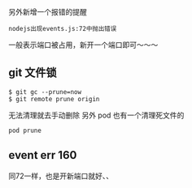 另外新增一个报错的提醒

```
nodejs出现events.js:72中抛出错误
```
一般表示端口被占用，新开一个端口即可～～～

## git 文件锁
```
$ git gc --prune=now
$ git remote prune origin
```
无法清理就去手动删除
另外 pod 也有一个清理死文件的
```
pod prune
```

## event err 160

同72一样，也是开新端口就好、、
